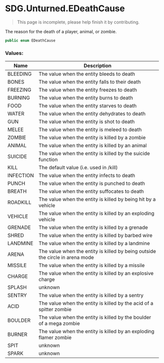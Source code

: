 # SDG.Unturned.EDeathCause

> This page is incomplete, please help finish it by contributing.

The reason for the death of a player, animal, or zombie.

```csharp
public enum EDeathCause
```

### Values:

Name | Description
------------ | -------------
BLEEDING | The value when the entity bleeds to death
BONES | The value when the entity falls to their death
FREEZING | The value when the entity freezes to death
BURNING | The value when the entity burns to death
FOOD | The value when the entity starves to death
WATER | The value when the entity dehydrates to death
GUN | The value when the entity is shot to death
MELEE | The value when the entity is meleed to death
ZOMBIE | The value when the entity is killed by a zombie
ANIMAL | The value when the entity is killed by an animal
SUICIDE | The value when the entity is killed by the suicide function
KILL | The default value (i.e. used in /kill)
INFECTION | The value when the entity infects to death
PUNCH | The value when the entity is punched to death
BREATH | The value when the entity suffocates to death
ROADKILL | The value when the entity is killed by being hit by a vehicle
VEHICLE | The value when the entity is killed by an exploding vehicle
GRENADE | The value when the entity is killed by a grenade
SHRED | The value when the entity is killed by barbed wire
LANDMINE | The value when the entity is killed by a landmine
ARENA | The value when the entity is killed by being outside the circle in arena mode
MISSILE | The value when the entity is killed by a missile
CHARGE | The value when the entity is killed by an explosive charge
SPLASH | unknown
SENTRY | The value when the entity is killed by a sentry
ACID | The value when the entity is killed by the acid of a spitter zombie
BOULDER | The value when the entity is killed by the boulder of a mega zombie
BURNER | The value when the entity is killed by an exploding flamer zombie
SPIT | unknown
SPARK | unknown